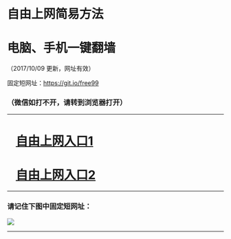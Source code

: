 ﻿# 自由上网简易方法

# 电脑、手机一键翻墙

（2017/10/09 更新，网址有效）

固定短网址：https://git.io/free99

### （微信如打不开，请转到浏览器打开）


***





# &nbsp;&nbsp; <a href="http://ft2367829307.fwq-tz-1001.info/fwqtz01.html?t=100900127954 " target="_blank">自由上网入口1</a>
# &nbsp;&nbsp; <a href="http://ft1199830967.fwq-tz-1002.info/fwqtz02.html?t=100900118000 " target="_blank">自由上网入口2</a>
***

### 请记住下图中固定短网址：

<img src="https://s3-us-west-2.amazonaws.com/fwq-1001/yjfq-20170905okok.png" /> 


***

